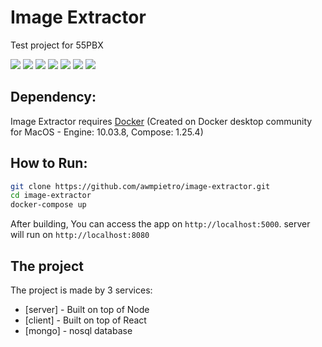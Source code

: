 # Image Extractor

Test project for 55PBX

[![](https://img.shields.io/badge/build-passing-brightgreen.svg)]()
[![](https://img.shields.io/badge/dependencies-docker-blue.svg)]()
[![](https://img.shields.io/badge/node-%3E%3D12-green.svg)]()
[![](https://img.shields.io/badge/express-4-important.svg)]()
[![](https://img.shields.io/badge/react-16.14.0-lightgrey.svg)]()
[![](https://img.shields.io/badge/redux-4-9cf.svg)]()
[![](https://img.shields.io/badge/mongo-nosql-blue.svg)]()

## Dependency:

Image Extractor requires [Docker](https://docs.docker.com/docker-for-mac/install/) (Created on Docker desktop community for MacOS - Engine: 10.03.8, Compose: 1.25.4)

## How to Run:

```sh
git clone https://github.com/awmpietro/image-extractor.git
cd image-extractor
docker-compose up
```

After building, You can access the app on `http://localhost:5000`. server will run on `http://localhost:8080`

## The project

The project is made by 3 services:

- [server] - Built on top of Node
- [client] - Built on top of React
- [mongo] - nosql database
